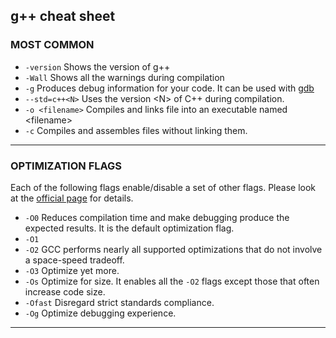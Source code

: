 ## g++ cheat sheet

### MOST COMMON  
* ```-version``` Shows the version of g++
* ```-Wall``` Shows all the warnings during compilation
* ```-g``` Produces debug information for your code. It can be used with [gdb](https://github.com/mircomannino/CheatSheets)
* ```--std=c++<N>``` Uses the version \<N\> of C++ during compilation.
* ```-o <filename>``` Compiles and links file into an executable named \<filename\>
* ```-c``` Compiles and assembles files without linking them. 

---

### OPTIMIZATION FLAGS 
Each of the following flags enable/disable a set of other flags. Please look at the [official page](https://gcc.gnu.org/onlinedocs/gcc/Optimize-Options.html) for details.
* ```-O0``` Reduces compilation time and make debugging produce the expected results. It is the default optimization flag.
* ```-O1```
* ```-O2``` GCC performs nearly all supported optimizations that do not involve a space-speed tradeoff.
* ```-O3``` Optimize yet more.
* ```-Os``` Optimize for size. It enables all the ```-O2``` flags except those that often increase code size.
* ```-Ofast``` Disregard strict standards compliance.
* ```-Og``` Optimize debugging experience.

---